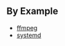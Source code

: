 ## By Example

- [ffmpeg](https://ffmpegbyexample.com/)
- [systemd](https://systemd-by-example.com/)
